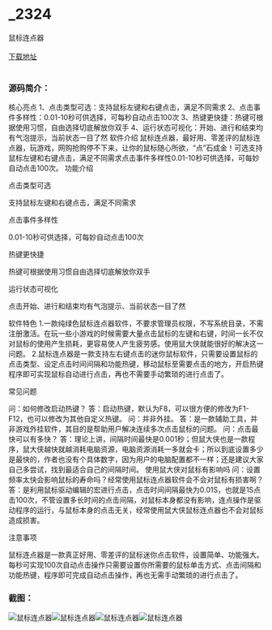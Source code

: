# _2324
鼠标连点器
<br/></br>
[下载地址](https://www.uuid2.com/2324.html "下载地址")
<br/></br>
<h3>源码简介：</h3>
<p>核心亮点
1、点击类型可选：支持鼠标左键和右键点击，满足不同需求
2、点击事件多样性：0.01-10秒可供选择，可每秒自动点击100次
3、热键更快捷：热键可根据使用习惯，自由选择切底解放你双手
4、运行状态可视化：开始、进行和结束均有气泡提示，当前状态一目了然
软件介绍
鼠标连点器，最好用、零差评的鼠标连点器，玩游戏，网购抢购停不下来，让你的鼠标随心所欲，“点”石成金！可选支持鼠标左键和右键点击，满足不同需求点击事件多样性0.01-10秒可供选择，可每妙自动点击100次。
功能介绍<p>
<p>点击类型可选<p>
<p>支持鼠标左键和右键点击，满足不同需求<p>
<p>点击事件多样性<p>
<p>0.01-10秒可供选择，可每妙自动点击100次<p>
<p>热键更快捷<p>
<p>热键可根据使用习惯自由选择切底解放你双手<p>
<p>运行状态可视化<p>
<p>点击开始、进行和结束均有气泡提示、当前状态一目了然<p>
<p>软件特色
1.一款纯绿色鼠标连点器软件，不要求管理员权限，不写系统目录，不需注册激活。在玩一些小游戏的时候需要大量点击鼠标的左键和右键，时间一长不仅对鼠标的使用产生损耗，更容易使人产生疲劳感。使用鼠大侠就能很好的解决这一问题。
2.鼠标连点器是一款支持左右键点击的迷你鼠标软件，只需要设置鼠标的点击类型、设定点击时间间隔和功能热键，移动鼠标至需要点击的地方，开启热键程序即可实现鼠标自动进行点击，再也不需要手动繁琐的进行点击了。<p>
<p>常见问题<p>
<p>问：如何修改启动热键？
答：启动热键，默认为F8，可以很方便的修改为F1-F12，也可以修改为其他自定义热键。
问：并非外挂。
答：是一款辅助工具，并非游戏外挂软件，其目的是帮助用户解决连续多次点击鼠标的问题。
问：点击最快可以有多快？
答：理论上讲，间隔时间最快是0.001秒；但鼠大侠也是一款程序，鼠大侠越快就越消耗电脑资源，电脑资源消耗一多就会卡；所以到底设置多少是最快的，作者也没有个具体数字，因为用户的电脑配置都不一样；还是建议大家自己多尝试，找到最适合自己的间隔时间。
使用鼠大侠对鼠标有影响吗
问：设置频率太快会影响鼠标的寿命吗？经常使用鼠标连点器软件会不会对鼠标有损害啊？
答：是利用鼠标驱动编辑的宏进行点击，点击时间间隔最快为0.01S，也就是1S点击100次，不管设置多长时间的点击间隔，对鼠标本身都没有影响，连点操作是驱动程序的运行，与鼠标本身的点击无关，经常使用鼠大侠鼠标连点器也不会对鼠标造成损害。<p>
<p>注意事项<p>
<p>鼠标连点器是一款真正好用、零差评的鼠标迷你点击软件，设置简单、功能强大。每秒可实现100次自动点击操作只需要设置你所需要的鼠标单击方式、点击间隔和功能热键，程序即可完成自动点击操作，再也无需手动繁琐的进行点击了。<p>
<h3>截图：</h3>
<img src="https://www.uuid2.com/wp-content/uploads/img/202106/92f3824901.jpg" alt="鼠标连点器"><img src="https://www.uuid2.com/wp-content/uploads/img/202106/92f3824610.jpg" alt="鼠标连点器"><img src="https://www.uuid2.com/wp-content/uploads/img/202106/763c88d546.jpg" alt="鼠标连点器"><img src="https://www.uuid2.com/wp-content/uploads/img/202106/763c88d178.jpg" alt="鼠标连点器">
